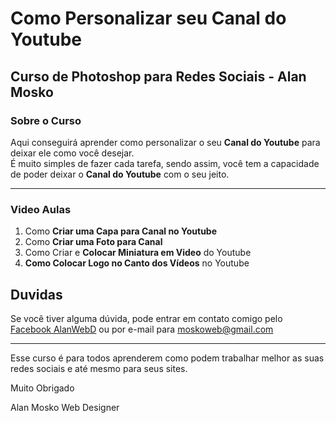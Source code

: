 # Como Personalizar seu Canal do Youtube
## Curso de Photoshop para Redes Sociais - Alan Mosko

### Sobre o Curso

Aqui conseguirá aprender como personalizar o seu **Canal do Youtube** para deixar ele como você desejar.  
É muito simples de fazer cada tarefa, sendo assim, você tem a capacidade de poder deixar o **Canal do Youtube** com o seu jeito.

---
### Video Aulas

1. Como **Criar uma Capa para Canal no Youtube**
2. Como **Criar uma Foto para Canal**
3. Como Criar e **Colocar Miniatura em Video** do Youtube
4. **Como Colocar Logo no Canto dos Vídeos** no Youtube


## Duvidas

Se você tiver alguma dúvida, pode entrar em contato comigo pelo [Facebook AlanWebD](http://facebook.com/AlanWebD) ou por e-mail para <moskoweb@gmail.com>

---

Esse curso é para todos aprenderem como podem trabalhar melhor as suas redes sociais e até mesmo para seus sites.

Muito Obrigado

Alan Mosko
Web Designer